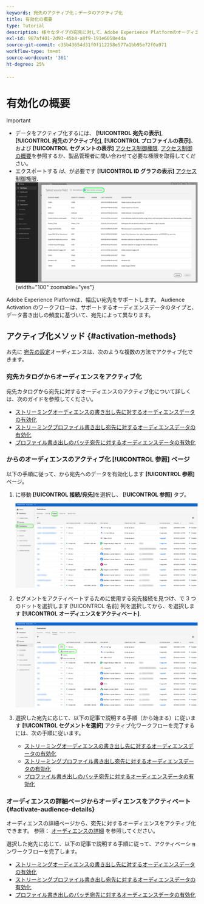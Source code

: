 ```yaml
---
keywords: 宛先のアクティブ化；データのアクティブ化
title: 有効化の概要
type: Tutorial
description: 様々なタイプの宛先に対して、Adobe Experience Platformのオーディエンスをアクティブ化する方法を説明します。
exl-id: 987af401-2d93-45b4-a8f9-191e6058e4da
source-git-commit: c35b43654d31f0f112258e577a1bb95e72f0a971
workflow-type: tm+mt
source-wordcount: '361'
ht-degree: 25%

---
```


# 有効化の概要

>[!IMPORTANT]
> 
>* データをアクティブ化するには、 **[!UICONTROL 宛先の表示]**, **[!UICONTROL 宛先のアクティブ化]**, **[!UICONTROL プロファイルの表示]**、および **[!UICONTROL セグメントの表示]** [アクセス制御権限](/help/access-control/home.md#permissions). [アクセス制御の概要](/help/access-control/ui/overview.md)を参照するか、製品管理者に問い合わせて必要な権限を取得してください。
>* エクスポートする *id*、が必要です **[!UICONTROL ID グラフの表示]** [アクセス制御権限](/help/access-control/home.md#permissions). <br> ![宛先に対してオーディエンスをアクティブ化するために、ワークフローで強調表示されている ID 名前空間を選択します。](/help/destinations/assets/overview/export-identities-to-destination.png "宛先に対してオーディエンスをアクティブ化するために、ワークフローで強調表示されている ID 名前空間を選択します。"){width="100" zoomable="yes"}

Adobe Experience Platformは、幅広い宛先をサポートします。 Audience Activation のワークフローは、サポートするオーディエンスデータのタイプと、データ書き出しの頻度に基づいて、宛先によって異なります。

## アクティブ化メソッド {#activation-methods}

お先に [宛先の設定](connect-destination.md)オーディエンスは、次のような複数の方法でアクティブ化できます。

### 宛先カタログからオーディエンスをアクティブ化

宛先カタログから宛先に対するオーディエンスのアクティブ化について詳しくは、次のガイドを参照してください。

* [ストリーミングオーディエンスの書き出し先に対するオーディエンスデータの有効化](activate-segment-streaming-destinations.md)
* [ストリーミングプロファイル書き出し宛先に対するオーディエンスデータの有効化](activate-streaming-profile-destinations.md)
* [プロファイル書き出しのバッチ宛先に対するオーディエンスデータの有効化](activate-batch-profile-destinations.md)

### からのオーディエンスのアクティブ化 [!UICONTROL 参照] ページ

以下の手順に従って、から宛先へのデータを有効化します **[!UICONTROL 参照]** ページ。

1. に移動 **[!UICONTROL 接続/宛先]**&#x200B;を選択し、 **[!UICONTROL 参照]** タブ。

   ![「参照」タブ](../assets/ui/activation-overview/browse-tab.png)

1. セグメントをアクティベートするために使用する宛先接続を見つけ、で 3 つのドットを選択します [!UICONTROL 名前] 列を選択してから、を選択します **[!UICONTROL オーディエンスをアクティベート]**.

   ![「オーディエンスをアクティベート」ボタン](../assets/ui/activation-overview/activate-segments.png)

1. 選択した宛先に応じて、以下の記事で説明する手順（から始まる）に従います **[!UICONTROL セグメントを選択]** アクティブ化ワークフローを完了するには、次の手順に従います。

   * [ストリーミングオーディエンスの書き出し先に対するオーディエンスデータの有効化](activate-segment-streaming-destinations.md)
   * [ストリーミングプロファイル書き出し宛先に対するオーディエンスデータの有効化](activate-streaming-profile-destinations.md)
   * [プロファイル書き出しのバッチ宛先に対するオーディエンスデータの有効化](activate-batch-profile-destinations.md)

### オーディエンスの詳細ページからオーディエンスをアクティベート {#activate-audience-details}

オーディエンスの詳細ページから、宛先に対するオーディエンスをアクティブ化できます。 参照： [オーディエンスの詳細](../../segmentation/ui/audience-portal.md#audience-details) を参照してください。

選択した宛先に応じて、以下の記事で説明する手順に従って、アクティベーションワークフローを完了します。

* [ストリーミングオーディエンスの書き出し先に対するオーディエンスデータの有効化](activate-segment-streaming-destinations.md)
* [ストリーミングプロファイル書き出し宛先に対するオーディエンスデータの有効化](activate-streaming-profile-destinations.md)
* [プロファイル書き出しのバッチ宛先に対するオーディエンスデータの有効化](activate-batch-profile-destinations.md)
